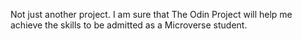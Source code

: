 Not just another project. I am sure that The Odin Project will help me achieve the skills to be admitted as a Microverse student.